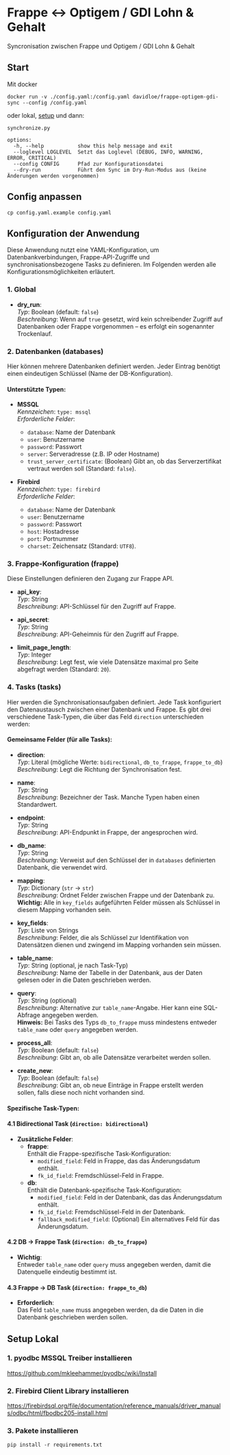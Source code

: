 # Frappe ↔️ Optigem / GDI Lohn & Gehalt

Syncronisation zwischen Frappe und Optigem / GDI Lohn & Gehalt

## Start

Mit docker

```
docker run -v ./config.yaml:/config.yaml davidloe/frappe-optigem-gdi-sync --config /config.yaml
```

oder lokal, [setup](#setup-local) und dann:

```
synchronize.py
```

```
options:
  -h, --help           show this help message and exit
  --loglevel LOGLEVEL  Setzt das Loglevel (DEBUG, INFO, WARNING, ERROR, CRITICAL)
  --config CONFIG      Pfad zur Konfigurationsdatei
  --dry-run            Führt den Sync im Dry-Run-Modus aus (keine Änderungen werden vorgenommen)
```

## Config anpassen

```
cp config.yaml.example config.yaml
```

## Konfiguration der Anwendung

Diese Anwendung nutzt eine YAML-Konfiguration, um Datenbankverbindungen, Frappe-API-Zugriffe und synchronisationsbezogene Tasks zu definieren. Im Folgenden werden alle Konfigurationsmöglichkeiten erläutert.

### 1. Global

- **dry_run**:  
  _Typ_: Boolean (default: `false`)  
  _Beschreibung_: Wenn auf `true` gesetzt, wird kein schreibender Zugriff auf Datenbanken oder Frappe vorgenommen – es erfolgt ein sogenannter Trockenlauf.

### 2. Datenbanken (databases)

Hier können mehrere Datenbanken definiert werden. Jeder Eintrag benötigt einen eindeutigen Schlüssel (Name der DB-Konfiguration).

#### Unterstützte Typen:

- **MSSQL**  
  _Kennzeichen_: `type: mssql`  
  _Erforderliche Felder_:

  - `database`: Name der Datenbank
  - `user`: Benutzername
  - `password`: Passwort
  - `server`: Serveradresse (z.B. IP oder Hostname)
  - `trust_server_certificate`: (Boolean) Gibt an, ob das Serverzertifikat vertraut werden soll (Standard: `false`).

- **Firebird**  
  _Kennzeichen_: `type: firebird`  
  _Erforderliche Felder_:
  - `database`: Name der Datenbank
  - `user`: Benutzername
  - `password`: Passwort
  - `host`: Hostadresse
  - `port`: Portnummer
  - `charset`: Zeichensatz (Standard: `UTF8`).

### 3. Frappe-Konfiguration (frappe)

Diese Einstellungen definieren den Zugang zur Frappe API.

- **api_key**:  
  _Typ_: String  
  _Beschreibung_: API-Schlüssel für den Zugriff auf Frappe.

- **api_secret**:  
  _Typ_: String  
  _Beschreibung_: API-Geheimnis für den Zugriff auf Frappe.

- **limit_page_length**:  
  _Typ_: Integer  
  _Beschreibung_: Legt fest, wie viele Datensätze maximal pro Seite abgefragt werden (Standard: `20`).

### 4. Tasks (tasks)

Hier werden die Synchronisationsaufgaben definiert. Jede Task konfiguriert den Datenaustausch zwischen einer Datenbank und Frappe. Es gibt drei verschiedene Task-Typen, die über das Feld `direction` unterschieden werden:

#### Gemeinsame Felder (für alle Tasks):

- **direction**:  
  _Typ_: Literal (mögliche Werte: `bidirectional`, `db_to_frappe`, `frappe_to_db`)  
  _Beschreibung_: Legt die Richtung der Synchronisation fest.

- **name**:  
  _Typ_: String  
  _Beschreibung_: Bezeichner der Task. Manche Typen haben einen Standardwert.

- **endpoint**:  
  _Typ_: String  
  _Beschreibung_: API-Endpunkt in Frappe, der angesprochen wird.

- **db_name**:  
  _Typ_: String  
  _Beschreibung_: Verweist auf den Schlüssel der in `databases` definierten Datenbank, die verwendet wird.

- **mapping**:  
  _Typ_: Dictionary (`str` -> `str`)  
  _Beschreibung_: Ordnet Felder zwischen Frappe und der Datenbank zu.  
  **Wichtig:** Alle in `key_fields` aufgeführten Felder müssen als Schlüssel in diesem Mapping vorhanden sein.

- **key_fields**:  
  _Typ_: Liste von Strings  
  _Beschreibung_: Felder, die als Schlüssel zur Identifikation von Datensätzen dienen und zwingend im Mapping vorhanden sein müssen.

- **table_name**:  
  _Typ_: String (optional, je nach Task-Typ)  
  _Beschreibung_: Name der Tabelle in der Datenbank, aus der Daten gelesen oder in die Daten geschrieben werden.

- **query**:  
  _Typ_: String (optional)  
  _Beschreibung_: Alternative zur `table_name`-Angabe. Hier kann eine SQL-Abfrage angegeben werden.  
  **Hinweis:** Bei Tasks des Typs `db_to_frappe` muss mindestens entweder `table_name` oder `query` angegeben werden.

- **process_all**:  
  _Typ_: Boolean (default: `false`)  
  _Beschreibung_: Gibt an, ob alle Datensätze verarbeitet werden sollen.

- **create_new**:  
  _Typ_: Boolean (default: `false`)  
  _Beschreibung_: Gibt an, ob neue Einträge in Frappe erstellt werden sollen, falls diese noch nicht vorhanden sind.

#### Spezifische Task-Typen:

#### 4.1 Bidirectional Task (`direction: bidirectional`)

- **Zusätzliche Felder**:
  - **frappe**:  
    Enthält die Frappe-spezifische Task-Konfiguration:
    - `modified_field`: Feld in Frappe, das das Änderungsdatum enthält.
    - `fk_id_field`: Fremdschlüssel-Feld in Frappe.
  - **db**:  
    Enthält die Datenbank-spezifische Task-Konfiguration:
    - `modified_field`: Feld in der Datenbank, das das Änderungsdatum enthält.
    - `fk_id_field`: Fremdschlüssel-Feld in der Datenbank.
    - `fallback_modified_field`: (Optional) Ein alternatives Feld für das Änderungsdatum.

#### 4.2 DB -> Frappe Task (`direction: db_to_frappe`)

- **Wichtig**:  
  Entweder `table_name` oder `query` muss angegeben werden, damit die Datenquelle eindeutig bestimmt ist.

#### 4.3 Frappe -> DB Task (`direction: frappe_to_db`)

- **Erforderlich**:  
  Das Feld `table_name` muss angegeben werden, da die Daten in die Datenbank geschrieben werden sollen.

## Setup Lokal

### 1. pyodbc MSSQL Treiber installieren

https://github.com/mkleehammer/pyodbc/wiki/Install

### 2. Firebird Client Library installieren

https://firebirdsql.org/file/documentation/reference_manuals/driver_manuals/odbc/html/fbodbc205-install.html

### 3. Pakete installieren

```
pip install -r requirements.txt
```
